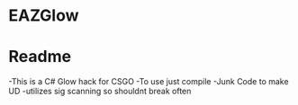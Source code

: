 # EAZGlow

# Readme
-This is a C# Glow hack for CSGO
-To use just compile
-Junk Code to make UD
-utilizes sig scanning so shouldnt break often
